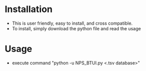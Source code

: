 # Installation
- This is user friendly, easy to install, and cross compatible.
- To install, simply download the python file and read the usage

# Usage
- execute command "python -u NPS_BTUI.py <.tsv database>"


